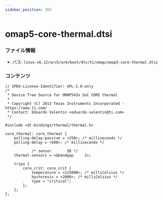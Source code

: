 ```yaml
---
sidebar_position: 269
---
```

# omap5-core-thermal.dtsi

### ファイル情報

- パス: `linux-v6.12/arch/arm/boot/dts/ti/omap/omap5-core-thermal.dtsi`

### コンテンツ

```dtsi
// SPDX-License-Identifier: GPL-2.0-only
/*
 * Device Tree Source for OMAP543x SoC CORE thermal
 *
 * Copyright (C) 2013 Texas Instruments Incorporated - https://www.ti.com/
 * Contact: Eduardo Valentin <eduardo.valentin@ti.com>
 */

#include <dt-bindings/thermal/thermal.h>

core_thermal: core_thermal {
	polling-delay-passive = <250>; /* milliseconds */
	polling-delay = <500>; /* milliseconds */

			/* sensor       ID */
	thermal-sensors = <&bandgap     2>;

	trips {
		core_crit: core_crit {
			temperature = <125000>; /* milliCelsius */
			hysteresis = <2000>; /* milliCelsius */
			type = "critical";
		};
	};
};

```
